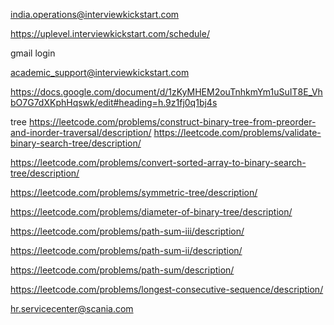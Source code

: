 
india.operations@interviewkickstart.com

https://uplevel.interviewkickstart.com/schedule/

gmail login

academic_support@interviewkickstart.com


https://docs.google.com/document/d/1zKyMHEM2ouTnhkmYm1uSuIT8E_VhbO7G7dXKphHqswk/edit#heading=h.9z1fj0q1bj4s




tree
https://leetcode.com/problems/construct-binary-tree-from-preorder-and-inorder-traversal/description/
https://leetcode.com/problems/validate-binary-search-tree/description/

https://leetcode.com/problems/convert-sorted-array-to-binary-search-tree/description/

https://leetcode.com/problems/symmetric-tree/description/

https://leetcode.com/problems/diameter-of-binary-tree/description/

https://leetcode.com/problems/path-sum-iii/description/

https://leetcode.com/problems/path-sum-ii/description/

https://leetcode.com/problems/path-sum/description/

https://leetcode.com/problems/longest-consecutive-sequence/description/

hr.servicecenter@scania.com


